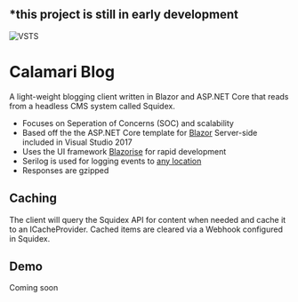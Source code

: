 ## *this project is still in early development ##
![VSTS](https://adrianbrink.visualstudio.com/_apis/public/build/definitions/d997519b-4e10-4936-b403-69ea97908441/10/badge)
# Calamari Blog
A light-weight blogging client written in Blazor and ASP.NET Core that reads from a headless CMS system called Squidex.

- Focuses on Seperation of Concerns (SOC) and scalability
- Based off the the ASP.NET Core template for [Blazor](https://blazor.net/index.html) Server-side included in Visual Studio 2017
- Uses the UI framework [Blazorise](https://blazorise.com/) for rapid development
- Serilog is used for logging events to [any location](https://github.com/serilog/serilog/wiki/Provided-Sinks) 
- Responses are gzipped

Caching
-------

The client will query the Squidex API for content when needed and cache it to an ICacheProvider. Cached items are cleared via a Webhook configured in Squidex.

Demo
----
Coming soon

